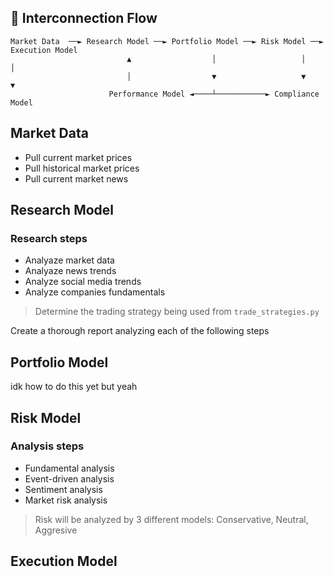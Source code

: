 
## 🔄 Interconnection Flow
```mermaid
Market Data  ──► Research Model ──► Portfolio Model ──► Risk Model ──► Execution Model
                          ▲                  │                   │             │
                          │                  ▼                   ▼             ▼
                      Performance Model ◄────┴───────────► Compliance Model
```
## Market Data
* Pull current market prices
* Pull historical market prices
* Pull current market news

## Research Model

### Research steps
* Analyaze market data
* Analyaze news trends
* Analyze social media trends
* Analyze companies fundamentals

> Determine the trading strategy being used from `trade_strategies.py`

Create a thorough report analyzing each of the following steps

## Portfolio Model
idk how to do this yet but yeah
## Risk Model

### Analysis steps
* Fundamental analysis
* Event-driven analysis
* Sentiment analysis
* Market risk analysis

> Risk will be analyzed by 3 different models: Conservative, Neutral, Aggresive




## Execution Model
